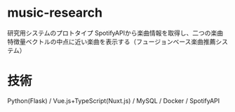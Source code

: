 # music-research
研究用システムのプロトタイプ
SpotifyAPIから楽曲情報を取得し、二つの楽曲特徴量ベクトルの中点に近い楽曲を表示する（フュージョンベース楽曲推薦システム）

# 技術
Python(Flask) / Vue.js+TypeScript(Nuxt.js) / MySQL / Docker / SpotifyAPI
